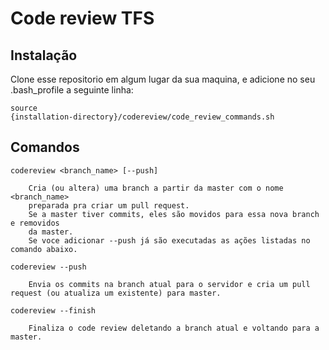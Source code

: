 <h1>Code review TFS</h1>

<h2>Instalação</h2>
Clone esse repositorio em algum lugar da sua maquina, e adicione no seu .bash_profile a seguinte linha:

<code>source {installation-directory}/codereview/code_review_commands.sh</code>

<h2>Comandos</h2>

<code>codereview \<branch_name\> [--push]</code>

        Cria (ou altera) uma branch a partir da master com o nome <branch_name>
        preparada pra criar um pull request.
        Se a master tiver commits, eles são movidos para essa nova branch e removidos
        da master.
        Se voce adicionar --push já são executadas as ações listadas no comando abaixo.

<code>codereview --push</code>

        Envia os commits na branch atual para o servidor e cria um pull request (ou atualiza um existente) para master.

<code>codereview --finish</code>

        Finaliza o code review deletando a branch atual e voltando para a master.
